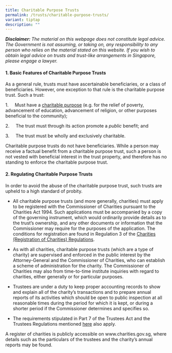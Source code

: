 ```yaml
---
title: Charitable Purpose Trusts
permalink: /trusts/charitable-purpose-trusts/
variant: tiptap
description: ""
---
```

<p><strong><em>Disclaimer: </em></strong><em>The material on this webpage does not constitute legal advice. The Government is not assuming, or taking on, any responsibility to any person who relies on the material stated on this website. If you wish to obtain legal advice on trusts and trust-like arrangements in Singapore, please engage a lawyer.</em></p><h4><strong>1. Basic Features of Charitable Purpose Trusts</strong></h4><p>As a general rule, trusts must have ascertainable beneficiaries, or a class of beneficiaries. However, one exception to that rule is the charitable purpose trust. Such a trust:</p><p>1.&nbsp;&nbsp;&nbsp;&nbsp; Must have a <a href="https://authoring.charities.gov.sg/Pages/Charities-and-IPCs/Register-as-a-Charity/Criteria-for-Registration-as-Charity.aspx" rel="noopener noreferrer nofollow" target="_blank">charitable purpose</a> (e.g. for the relief of poverty, advancement of education, advancement of religion, or other purposes beneficial to the community);</p><p>2.&nbsp;&nbsp;&nbsp;&nbsp; The trust must through its action promote a <em>public </em>benefit; and</p><p>3.&nbsp;&nbsp;&nbsp;&nbsp; The trust must be wholly and exclusively charitable.</p><p>Charitable purpose trusts do not have beneficiaries. While a person may receive a factual benefit from a charitable purpose trust, such a person is not vested with beneficial interest in the trust property, and therefore has no standing to enforce the charitable purpose trust.</p><h4><strong>2. Regulating Charitable Purpose Trusts</strong></h4><p>In order to avoid the abuse of the charitable purpose trust, such trusts are upheld to a high standard of probity.</p><p></p><ul data-tight="true" class="tight"><li><p>All charitable purpose trusts (and more generally, charities) must apply to be registered with the Commissioner of Charities pursuant to the Charities Act 1994. Such applications must be accompanied by a copy of the governing instrument, which would ordinarily provide details as to the trust’s ownership, and any other documents or information that the Commissioner may require for the purposes of the application. The conditions for registration are found in Regulation 3 of the <a href="https://sso.agc.gov.sg/SL/CA1994-RG10?DocDate=20230113" rel="noopener noreferrer nofollow" target="_blank">Charities (Registration of Charities) Regulations</a>. &nbsp;&nbsp;</p><p></p></li><li><p>As with all charities, charitable purpose trusts (which are a type of charity) are supervised and enforced in the public interest by the Attorney-General and the Commissioner of Charities, who can establish a scheme of administration for the charity. The Commissioner of Charities may also from time-to-time institute inquiries with regard to charities, either generally or for particular purposes.</p><p></p></li><li><p>Trustees are under a duty to keep proper accounting records to show and explain all of the charity’s transactions and to prepare annual reports of its activities which should be open to public inspection at all reasonable times during the period for which it is kept, or during a shorter period if the Commissioner determines and specifies so.</p><p></p></li><li><p>The requirements stipulated in Part 7 of the Trustees Act and the Trustees Regulations mentioned <a href="https://www.mlaw.gov.sg/trusts/express-trusts/" rel="noopener noreferrer nofollow" target="_blank">here</a> also apply.</p></li></ul><p>A register of charities is publicly accessible on <a rel="noopener noreferrer nofollow" target="_blank">www.charities.gov.sg</a>, where details such as the particulars of the trustees and the charity’s annual reports may be found.</p>